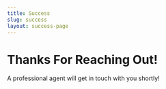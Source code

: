 ```yaml
---
title: Success
slug: success
layout: success-page
---
```


# Thanks For Reaching Out!

A professional agent will get in touch with you shortly!